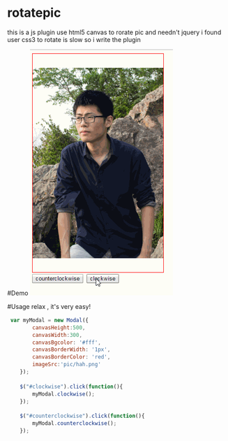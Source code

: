 # rotatepic
this is a js plugin use html5 canvas to rorate pic
and needn't jquery
i found user css3 to rotate is slow so i write the plugin

#Demo
![alt tag](https://github.com/Javebean/rotatepic/blob/master/pic/rorate.gif)

#Usage
relax , it's very easy!

```javascript
 var myModal = new Modal({
    	canvasHeight:500,
    	canvasWidth:300,
    	canvasBgcolor: '#fff',
    	canvasBorderWidth: '1px',
    	canvasBorderColor: 'red',
    	imageSrc:'pic/hah.png'
    });
    
    $("#clockwise").click(function(){ 
        myModal.clockwise();
    });

    $("#counterclockwise").click(function(){ 
        myModal.counterclockwise();
    });
```

